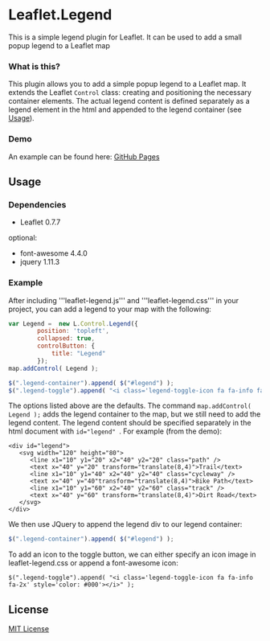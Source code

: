 # Leaflet.Legend

This is a simple legend plugin for Leaflet.  It can be used to add a small popup legend to a Leaflet map


### What is this?

This plugin allows you to add a simple popup legend to a Leaflet map.  It extends the Leaflet ```Control``` class: creating and positioning the necessary container elements. The actual legend content is defined separately as a legend element in the html and appended to the legend container (see [Usage](#Usage)).  

### Demo

An example can be found here: [GitHub Pages](http://pages.github.com/)

## Usage

### Dependencies

- Leaflet 0.7.7

optional:
- font-awesome 4.4.0
- jquery 1.11.3

### Example

After including '''leaflet-legend.js''' and '''leaflet-legend.css''' in your project, you can add a legend to your map with the following:

```js
var Legend =  new L.Control.Legend({
        position: 'topleft',
        collapsed: true,
        controlButton: {
            title: "Legend"
        });
map.addControl( Legend );

$(".legend-container").append( $("#legend") );
$(".legend-toggle").append( "<i class='legend-toggle-icon fa fa-info fa-2x' style='color: #000'></i>" );
```

The options listed above are the defaults.  The command ```map.addControl( Legend );``` adds the legend container to the map, but we still need to add the legend content.  The legend content should be specified separately in the html document with ```id="legend" ```.  For example (from the demo):

```
<div id="legend">
   <svg width="120" height="80">
      <line x1="10" y1="20" x2="40" y2="20" class="path" />
      <text x="40" y="20" transform="translate(8,4)">Trail</text>
      <line x1="10" y1="40" x2="40" y2="40" class="cycleway" />
      <text x="40" y="40"transform="translate(8,4)">Bike Path</text>
      <line x1="10" y1="60" x2="40" y2="60" class="track" />
      <text x="40" y="60" transform="translate(8,4)">Dirt Road</text>
   </svg>
</div>
```

We then use JQuery to append the legend div to our legend container:

```js
$(".legend-container").append( $("#legend") );
```

To add an icon to the toggle button, we can either specify an icon image in leaflet-legend.css or append a font-awesome icon:

```
$(".legend-toggle").append( "<i class='legend-toggle-icon fa fa-info fa-2x' style='color: #000'></i>" );
```

## License

[MIT License](http://opensource.org/licenses/MIT)


